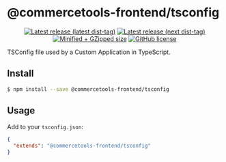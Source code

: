 # @commercetools-frontend/tsconfig

<p align="center">
  <a href="https://www.npmjs.com/package/@commercetools-frontend/tsconfig"><img src="https://badgen.net/npm/v/@commercetools-frontend/tsconfig" alt="Latest release (latest dist-tag)" /></a> <a href="https://www.npmjs.com/package/@commercetools-frontend/tsconfig"><img src="https://badgen.net/npm/v/@commercetools-frontend/tsconfig/next" alt="Latest release (next dist-tag)" /></a> <a href="https://bundlephobia.com/result?p=@commercetools-frontend/tsconfig"><img src="https://badgen.net/bundlephobia/minzip/@commercetools-frontend/tsconfig" alt="Minified + GZipped size" /></a> <a href="https://github.com/commercetools/merchant-center-application-kit/blob/main/LICENSE"><img src="https://badgen.net/github/license/commercetools/merchant-center-application-kit" alt="GitHub license" /></a>
</p>

TSConfig file used by a Custom Application in TypeScript.

## Install

```bash
$ npm install --save @commercetools-frontend/tsconfig
```

## Usage

Add to your `tsconfig.json`:

```json
{
  "extends": "@commercetools-frontend/tsconfig"
}
```
